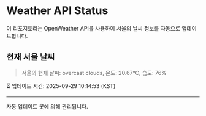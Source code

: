
# Weather API Status

이 리포지토리는 OpenWeather API를 사용하여 서울의 날씨 정보를 자동으로 업데이트합니다.

## 현재 서울 날씨
> 서울의 현재 날씨: overcast clouds, 온도: 20.67°C, 습도: 76%

⏳ 업데이트 시간: 2025-09-29 10:14:53 (KST)

---
자동 업데이트 봇에 의해 관리됩니다.
